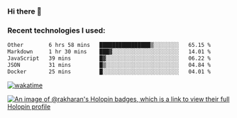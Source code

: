 ### Hi there 👋

### Recent technologies I used:
<!--START_SECTION:waka-->

```txt
Other        6 hrs 58 mins   ████████████████▒░░░░░░░░   65.15 %
Markdown     1 hr 30 mins    ███▓░░░░░░░░░░░░░░░░░░░░░   14.01 %
JavaScript   39 mins         █▓░░░░░░░░░░░░░░░░░░░░░░░   06.22 %
JSON         31 mins         █▒░░░░░░░░░░░░░░░░░░░░░░░   04.84 %
Docker       25 mins         █░░░░░░░░░░░░░░░░░░░░░░░░   04.01 %
```

<!--END_SECTION:waka-->
[![wakatime](https://wakatime.com/badge/user/fe50d444-0cee-4d14-a0b3-b9e8509eb4d0.svg)](https://wakatime.com/@fe50d444-0cee-4d14-a0b3-b9e8509eb4d0)

[![An image of @rakharan's Holopin badges, which is a link to view their full Holopin profile](https://holopin.me/rakharan)](https://holopin.io/@rakharan)
